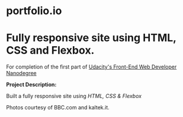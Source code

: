 # portfolio.io
<h1>Fully responsive site using HTML, CSS and Flexbox.</h1> <p>For completion of the first part of <a href="https://www.udacity.com/course/front-end-web-developer-nanodegree--nd001?v=fe1" rel="nofollow">Udacity's Front-End Web Developer Nanodegree</a></p>
<b>Project Description:</b>
<p>Built a fully responsive site using <i>HTML, CSS & Flexbox</i></p>

Photos courtesy of BBC.com and kaltek.it.
